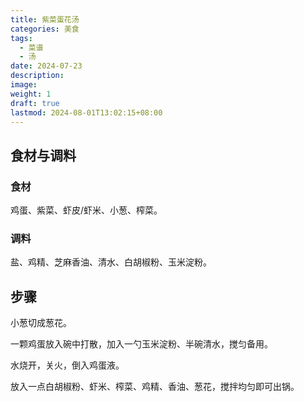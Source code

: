 ```yaml
---
title: 紫菜蛋花汤
categories: 美食
tags:
  - 菜谱
  - 汤
date: 2024-07-23
description: 
image: 
weight: 1
draft: true
lastmod: 2024-08-01T13:02:15+08:00
---
```

## 食材与调料

### 食材

鸡蛋、紫菜、虾皮/虾米、小葱、榨菜。

### 调料

盐、鸡精、芝麻香油、清水、白胡椒粉、玉米淀粉。

## 步骤

小葱切成葱花。

一颗鸡蛋放入碗中打散，加入一勺玉米淀粉、半碗清水，搅匀备用。

水烧开，关火，倒入鸡蛋液。

放入一点白胡椒粉、虾米、榨菜、鸡精、香油、葱花，搅拌均匀即可出锅。



